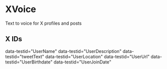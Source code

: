 # XVoice
 Text to voice for X profiles and posts

## X IDs
data-testid="UserName"
data-testid="UserDescription"
data-testid="tweetText"
data-testid="UserLocation"
data-testid="UserUrl"
data-testid="UserBirthdate"
data-testid="UserJoinDate"